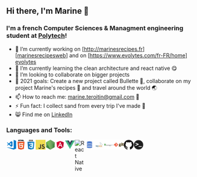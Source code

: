## Hi there, I'm Marine 👋

### I'm a french Computer Sciences & Managment engineering student at [Polytech][polyurl]!

- 🔭 I’m currently working on [http://marinesrecipes.fr][marinesrecipesweb] and on [https://www.evolytes.com/fr-FR/home] [evolytes]
- 🌱 I’m currently learning the clean architecture and react native 😋
- 👯 I’m looking to collaborate on bigger projects
- 🥅 2021 goals: Create a new project called Bullette 🦨, collaborate on my project Marine's recipes 🍉 and  travel around the world 🌏
- 📫 How to reach me: marine.teroitin@gmail.com 📧
- ⚡ Fun fact: I collect sand from every trip I've made 🌊
- 😸 Find me on [LinkedIn][linkedinurl]


### Languages and Tools:

<img align="left" alt="Visual Studio Code" width="26px" src="https://raw.githubusercontent.com/github/explore/80688e429a7d4ef2fca1e82350fe8e3517d3494d/topics/visual-studio-code/visual-studio-code.png" />
<img align="left" alt="HTML5" width="26px" src="https://raw.githubusercontent.com/github/explore/80688e429a7d4ef2fca1e82350fe8e3517d3494d/topics/html/html.png" />
<img align="left" alt="CSS3" width="26px" src="https://raw.githubusercontent.com/github/explore/80688e429a7d4ef2fca1e82350fe8e3517d3494d/topics/css/css.png" />
<img align="left" alt="JavaScript" width="26px" src="https://raw.githubusercontent.com/github/explore/80688e429a7d4ef2fca1e82350fe8e3517d3494d/topics/javascript/javascript.png" />
<img align="left" alt="Node.js" width="26px" src="https://raw.githubusercontent.com/github/explore/80688e429a7d4ef2fca1e82350fe8e3517d3494d/topics/nodejs/nodejs.png" />
<img align="left" alt="Angular.js" width="26px" src="https://raw.githubusercontent.com/github/explore/80688e429a7d4ef2fca1e82350fe8e3517d3494d/topics/angular/angular.png" />
<img align="left" alt="Node.js" width="26px" src="https://raw.githubusercontent.com/github/explore/80688e429a7d4ef2fca1e82350fe8e3517d3494d/topics/vue/vue.png" />
<img align="left" alt="React Native" width="26px" src="https://camo.githubusercontent.com/f6c7bfcf9aa12bca825c40ce2b691aa3c454c9017236ee998105896ca3be0a01/68747470733a2f2f7777772e756269647265616d732e66722f77702d636f6e74656e742f75706c6f6164732f323032302f30362f6c6f676f2d72656163742d6e61746976652e706e67" />
<img align="left" alt="SQL" width="26px" src="https://raw.githubusercontent.com/github/explore/80688e429a7d4ef2fca1e82350fe8e3517d3494d/topics/sql/sql.png" />
<img align="left" alt="MySQL" width="26px" src="https://raw.githubusercontent.com/github/explore/80688e429a7d4ef2fca1e82350fe8e3517d3494d/topics/mysql/mysql.png" />
<img align="left" alt="MongoDB" width="26px" src="https://raw.githubusercontent.com/github/explore/80688e429a7d4ef2fca1e82350fe8e3517d3494d/topics/mongodb/mongodb.png" />
<img align="left" alt="Git" width="26px" src="https://raw.githubusercontent.com/github/explore/80688e429a7d4ef2fca1e82350fe8e3517d3494d/topics/git/git.png" />
<img align="left" alt="GitHub" width="26px" src="https://raw.githubusercontent.com/github/explore/78df643247d429f6cc873026c0622819ad797942/topics/github/github.png" />
<img align="left" alt="Terminal" width="26px" src="https://raw.githubusercontent.com/github/explore/80688e429a7d4ef2fca1e82350fe8e3517d3494d/topics/terminal/terminal.png" />




[marinesrecipesweb]: http://marinesrecipes.fr
[polyurl]: https://www.polytech.umontpellier.fr/formation/cycle-ingenieur/informatique-et-gestion
[linkedinurl]: https://www.linkedin.com/in/marine-téroitin-61007b19b/
[evolytes]:https://www.evolytes.com/fr-FR/home
